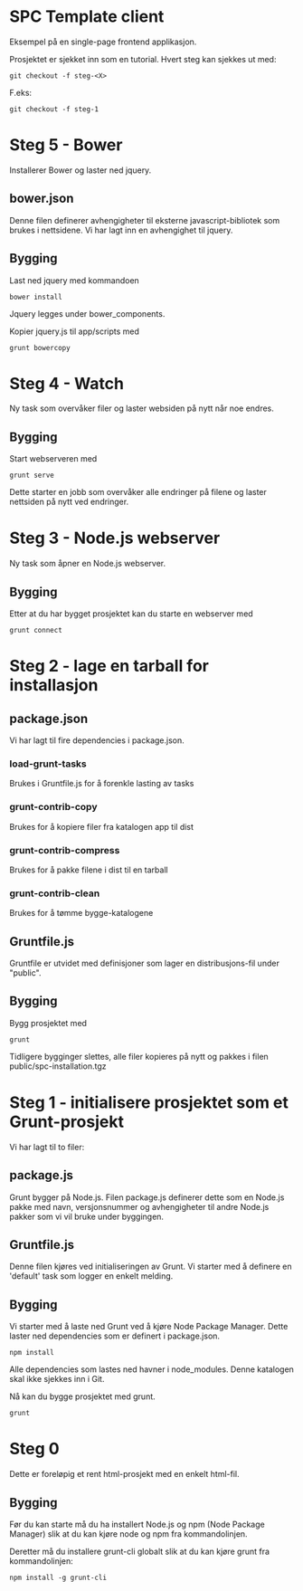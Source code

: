 # SPC Template client

Eksempel på en single-page frontend applikasjon.

Prosjektet er sjekket inn som en tutorial. Hvert steg kan sjekkes ut med:

	git checkout -f steg-<X>

F.eks:

	git checkout -f steg-1

# Steg 5 - Bower

Installerer Bower og laster ned jquery.

## bower.json
Denne filen definerer avhengigheter til eksterne javascript-bibliotek som brukes i nettsidene. Vi har lagt inn en avhengighet til jquery.

## Bygging
Last ned jquery med kommandoen

	bower install

Jquery legges under bower_components.

Kopier jquery.js til app/scripts med

	grunt bowercopy


# Steg 4 - Watch

Ny task som overvåker filer og laster websiden på nytt når noe endres.

## Bygging
Start webserveren med 

	grunt serve

Dette starter en jobb som overvåker alle endringer på filene og laster nettsiden på nytt ved endringer.


# Steg 3 - Node.js webserver

Ny task som åpner en Node.js webserver.

## Bygging
Etter at du har bygget prosjektet kan du starte en webserver med

	grunt connect


# Steg 2 - lage en tarball for installasjon

## package.json
Vi har lagt til fire dependencies i package.json.

### load-grunt-tasks
Brukes i Gruntfile.js for å forenkle lasting av tasks

### grunt-contrib-copy
Brukes for å kopiere filer fra katalogen app til dist

### grunt-contrib-compress
Brukes for å pakke filene i dist til en tarball

### grunt-contrib-clean
Brukes for å tømme bygge-katalogene

## Gruntfile.js
Gruntfile er utvidet med definisjoner som lager en distribusjons-fil under "public".

## Bygging
Bygg prosjektet med

	grunt

Tidligere bygginger slettes, alle filer kopieres på nytt og pakkes i filen public/spc-installation.tgz


# Steg 1 - initialisere prosjektet som et Grunt-prosjekt

Vi har lagt til to filer:

## package.js
Grunt bygger på Node.js. Filen package.js definerer dette som en Node.js pakke med navn, versjonsnummer og avhengigheter til andre Node.js pakker som vi vil bruke under byggingen.

## Gruntfile.js
Denne filen kjøres ved initialiseringen av Grunt. Vi starter med å definere en 'default' task som logger en enkelt melding.

## Bygging
Vi starter med å laste ned Grunt ved å kjøre Node Package Manager. Dette laster ned dependencies som er definert i package.json.

	npm install

Alle dependencies som lastes ned havner i node_modules. Denne katalogen skal ikke sjekkes inn i Git.

Nå kan du bygge prosjektet med grunt. 

	grunt


# Steg 0

Dette er foreløpig et rent html-prosjekt med en enkelt html-fil. 

## Bygging

Før du kan starte må du ha installert Node.js og npm (Node Package Manager) slik at du kan kjøre node og npm fra kommandolinjen.

Deretter må du installere grunt-cli globalt slik at du kan kjøre grunt fra kommandolinjen:

	npm install -g grunt-cli 